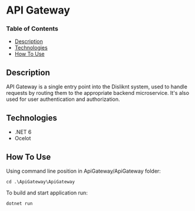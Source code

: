 # API Gateway

### Table of Contents

-   [Description](#description)
-   [Technologies](#technologies)
-   [How To Use](#how-to-use)


## Description

API Gateway is a single entry point into the Disliknt system, used to handle requests by routing them to the appropriate backend microservice. It's also used for user authentication and authorization.

## Technologies

-   .NET 6
-   Ocelot

## How To Use

Using command line position in ApiGateway/ApiGateway folder:

```
cd .\ApiGateway\ApiGateway
```
To build and start application run:

```
dotnet run
```
